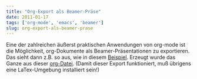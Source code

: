 ```yaml
---
title: "Org-Export als Beamer-Präse"
date: 2011-01-17
tags: ['org-mode', 'emacs', 'beamer']
slug: org-export-als-beamer-prase
---
```

Eine der zahlreichen äußerst praktischen Anwendungen von org-mode ist
die Möglichkeit, org-Dokumente als Beamer-Präsentationen zu exportieren.
Das sieht dann z.B. so aus, wie in diesem [Beispiel][]. Erzeugt wurde
das Ganze aus dieser [org-Datei][]. (Damit dieser Export funktioniert,
muß übrigens eine LaTex-Umgebung installiert sein!)

  [Beispiel]: /static/beispielpraese.pdf
  [org-Datei]: /static/beispielpraese.org

